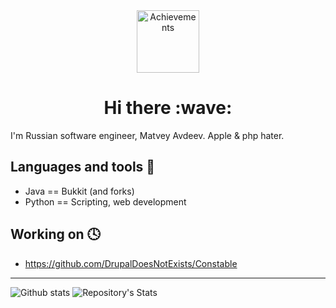 <div id="header" align="center">
    <div id="badges">
    <a href="https://github.com/users/seakness/achievements/pull-shark"><img src="https://github.githubassets.com/images/modules/profile/achievements/pull-shark-default.png" alt="Achievements" width=100px height=100px/></a>

  </div>
  <h1>
    Hi there
    :wave:
  </h1>
</div>

I'm Russian software engineer, Matvey Avdeev. Apple & php hater.

## Languages and tools :hammer:
- Java       == Bukkit (and forks)
- Python     == Scripting, web development

## Working on 🕓
- https://github.com/DrupalDoesNotExists/Constable
---

![Github stats](https://github-readme-stats.vercel.app/api?username=seakness&theme=dark)
![Repository's Stats](https://github-readme-stats.vercel.app/api/top-langs/?username=seakness&theme=dark)

